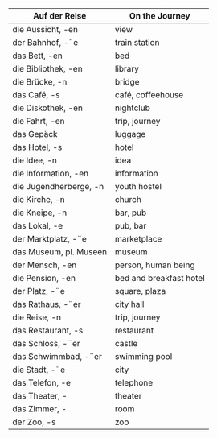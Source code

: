 | Auf der Reise | On the Journey       |
|---------------|-----------------------|
| die Aussicht, -en | view              |
| der Bahnhof, -¨e | train station       |
| das Bett, -en   | bed                  |
| die Bibliothek, -en | library          |
| die Brücke, -n  | bridge                |
| das Café, -s    | café, coffeehouse     |
| die Diskothek, -en | nightclub         |
| die Fahrt, -en  | trip, journey         |
| das Gepäck      | luggage               |
| das Hotel, -s   | hotel                 |
| die Idee, -n    | idea                  |
| die Information, -en | information      |
| die Jugendherberge, -n | youth hostel   |
| die Kirche, -n  | church                |
| die Kneipe, -n  | bar, pub              |
| das Lokal, -e   | pub, bar              |
| der Marktplatz, -¨e | marketplace       |
| das Museum, pl. Museen | museum         |
| der Mensch, -en | person, human being   |
| die Pension, -en | bed and breakfast hotel |
| der Platz, -¨e  | square, plaza         |
| das Rathaus, -¨er | city hall           |
| die Reise, -n   | trip, journey         |
| das Restaurant, -s | restaurant         |
| das Schloss, -¨er | castle             |
| das Schwimmbad, -¨er | swimming pool   |
| die Stadt, -¨e  | city                  |
| das Telefon, -e | telephone             |
| das Theater, -  | theater               |
| das Zimmer, -   | room                  |
| der Zoo, -s     | zoo                   |
